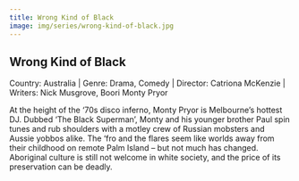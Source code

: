 ```yaml
---
title: Wrong Kind of Black
image: img/series/wrong-kind-of-black.jpg
---
```

## Wrong Kind of Black
Country: Australia | Genre: Drama, Comedy | Director: Catriona McKenzie | Writers: Nick Musgrove, Boori Monty Pryor

At the height of the ‘70s disco inferno, Monty Pryor is Melbourne’s hottest DJ. Dubbed ‘The Black Superman’, Monty and his younger brother Paul spin tunes and rub shoulders with a motley crew of Russian mobsters and Aussie yobbos alike. The ‘fro and the flares seem like worlds away from their childhood on remote Palm Island – but not much has changed. Aboriginal culture is still not welcome in white society, and the price of its preservation can be deadly.
